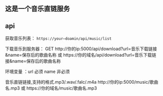 ## 这是一个音乐直链服务

## api
获取音乐列表：
```https://your—doamin/api/music/list```

下载音乐到服务器：
GET http://你的ip:5000/api/download?url=音乐下载链接&name=保存后的歌曲名称
或
https://你的域名/api/download?url=音乐下载链接&name=保存后的歌曲名称

环境变量 ：url 必须  name 非必须

音乐直链链接,支持的格式.mp3/.wav/.falc/.m4a
http://你的ip:5000/music/歌曲名.mp3 或 https://你的域名/music/歌曲名.mp3


